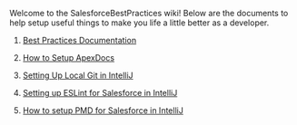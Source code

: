 Welcome to the SalesforceBestPractices wiki!
Below are the documents to help setup useful things to make you life a little better as a developer.

1. [Best Practices Documentation](https://github.com/Coding-With-The-Force/SalesforceBestPractices/wiki/SF-Best-Practices-Documentation)

2. [How to Setup ApexDocs](https://github.com/Coding-With-The-Force/SalesforceBestPractices/wiki/How-to-Install-ApexDocs)

3. [Setting Up Local Git in IntelliJ](https://github.com/Coding-With-The-Force/SalesforceBestPractices/wiki/Setting-up-and-using-local-Git-with-IntelliJ-Illuminated-Cloud-for-Salesforce)

4. [Setting up ESLint for Salesforce in IntelliJ](https://github.com/Coding-With-The-Force/SalesforceBestPractices/wiki/How-to-Setup-ESLint-in-IntelliJ)

5. [How to setup PMD for Salesforce in IntelliJ](https://github.com/Coding-With-The-Force/SalesforceBestPractices/wiki/How-to-Setup-PMD-for-Apex-Code-in-IntelliJ)